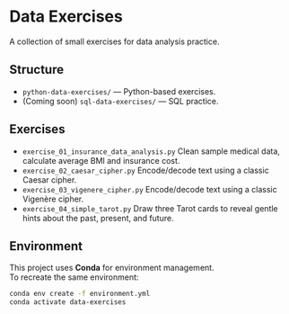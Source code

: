 # Data Exercises

A collection of small exercises for data analysis practice.

## Structure
- `python-data-exercises/` — Python-based exercises.
- (Coming soon) `sql-data-exercises/` — SQL practice.

## Exercises
- `exercise_01_insurance_data_analysis.py`
  Clean sample medical data, calculate average BMI and insurance cost.
- `exercise_02_caesar_cipher.py` 
  Encode/decode text using a classic Caesar cipher.
- `exercise_03_vigenere_cipher.py`
  Encode/decode text using a classic Vigenère cipher.
- `exercise_04_simple_tarot.py`
  Draw three Tarot cards to reveal gentle hints about the past, present, and future.


## Environment
This project uses **Conda** for environment management.  
To recreate the same environment:

```bash
conda env create -f environment.yml
conda activate data-exercises